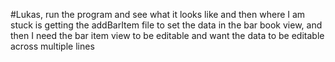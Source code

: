 #Lukas, run the program and see what it looks like and then where I am stuck is getting the addBarItem file to set the data in the bar book view, and then I need the bar item view to be editable and want the data to be editable across multiple lines
